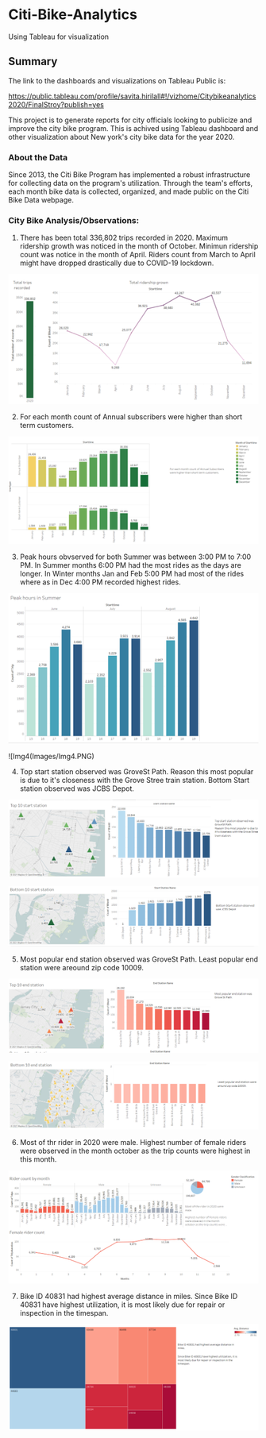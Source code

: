 # Citi-Bike-Analytics
Using Tableau for visualization

## Summary

The link to the dashboards and visualizations on Tableau Public is:

https://public.tableau.com/profile/savita.hirilall#!/vizhome/Citybikeanalytics2020/FinalStroy?publish=yes

This project is to generate reports for city officials looking to publicize and improve the city bike program. This is achived using Tableau dashboard and other visualization about New york's city bike data for the year 2020.

### About the Data
Since 2013, the Citi Bike Program has implemented a robust infrastructure for collecting data on the program's utilization. Through the team's efforts, each month bike data is collected, organized, and made public on the Citi Bike Data webpage.


### City Bike Analysis/Observations:

1) There has been total 336,802 trips recorded in 2020. Maximum ridership growth was noticed in the month of October. Minimun ridership count was notice in the month of April. Riders count from March to April might have dropped drastically due to COVID-19 lockdown. 

![Img1](Images/Img1.PNG)

2) For each month count of Annual subscribers were higher than short term customers.
	
![Img2](Images/Img2.PNG)

3) Peak hours obvserved for both Summer  was between 3:00 PM to 7:00 PM. In Summer months 6:00 PM had the most rides as the days are longer. In Winter months Jan and Feb 5:00 PM had most of the rides where as in Dec 4:00 PM recorded highest rides.

![Img3](Images/Img3.PNG)

![Img4(Images/Img4.PNG)

4) Top start station observed was GroveSt Path. Reason this most popular is due to it's closeness with the Grove Stree train station.
   Bottom Start station observed was JCBS Depot.

![Img5](Images/Img5.PNG)

![Img6](Images/Img6.PNG)

5) Most popular end station observed was GroveSt Path. Least popular end station were areound zip code 10009.

![Img7](Images/Img7.PNG)

![Img8](Images/Img8.PNG)

6) Most of thr rider in 2020 were male. Highest number of female riders were observed in the month october as the trip counts were highest in this month.

![Img9](Images/Img9.PNG)

7) Bike ID 40831 had highest average distance in miles. Since Bike ID 40831 have highest utilization, it is most likely due for repair or inspection in the timespan.

![Img11](Images/Img11.PNG)







